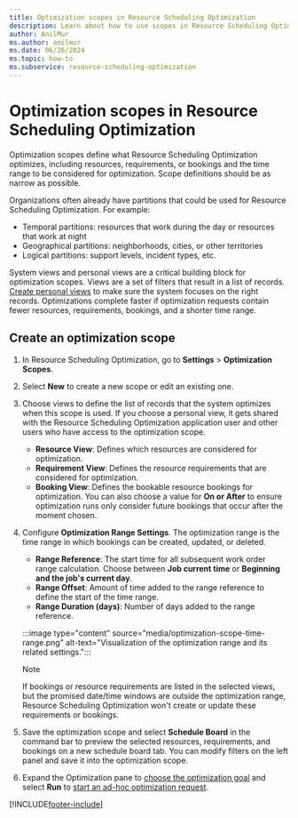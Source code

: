 ```yaml
---
title: Optimization scopes in Resource Scheduling Optimization
description: Learn about how to use scopes in Resource Scheduling Optimization for Dynamics 365 Field Service
author: AnilMur
ms.author: anilmur
ms.date: 06/26/2024
ms.topic: how-to
ms.subservice: resource-scheduling-optimization
---
```


# Optimization scopes in Resource Scheduling Optimization

Optimization scopes define what Resource Scheduling Optimization optimizes, including resources, requirements, or bookings and the time range to be considered for optimization. Scope definitions should be as narrow as possible.

Organizations often already have partitions that could be used for Resource Scheduling Optimization. For example:

- Temporal partitions: resources that work during the day or resources that work at night
- Geographical partitions: neighborhoods, cities, or other territories
- Logical partitions: support levels, incident types, etc.

System views and personal views are a critical building block for optimization scopes. Views are a set of filters that result in a list of records. [Create personal views](/power-apps/user/grid-filters-advanced) to make sure the system focuses on the right records. Optimizations complete faster if optimization requests contain fewer resources, requirements, bookings, and a shorter time range.

## Create an optimization scope

1. In Resource Scheduling Optimization, go to **Settings** > **Optimization Scopes**.
1. Select **New** to create a new scope or edit an existing one.
1. Choose views to define the list of records that the system optimizes when this scope is used. If you choose a personal view, it gets shared with the Resource Scheduling Optimization application user and other users who have access to the optimization scope.

   - **Resource View**: Defines which resources are considered for optimization.
   - **Requirement View**: Defines the resource requirements that are considered for optimization.
   - **Booking View**: Defines the bookable resource bookings for optimization. You can also choose a value for **On or After** to ensure optimization runs only consider future bookings that occur after the moment chosen.

1. Configure **Optimization Range Settings**. The optimization range is the time range in which bookings can be created, updated, or deleted.

   - **Range Reference**: The start time for all subsequent work order range calculation. Choose between **Job current time** or **Beginning and the job's current day**.
   - **Range Offset**: Amount of time added to the range reference to define the start of the time range.
   - **Range Duration (days)**: Number of days added to the range reference.

   :::image type="content" source="media/optimization-scope-time-range.png" alt-text="Visualization of the optimization range and its related settings.":::

   > [!NOTE]
   > If bookings or resource requirements are listed in the selected views, but the promised date/time windows are outside the optimization range, Resource Scheduling Optimization won't create or update these requirements or bookings.

1. Save the optimization scope and select **Schedule Board** in the command bar to preview the selected resources, requirements, and bookings on a new schedule board tab. You can modify filters on the left panel and save it into the optimization scope.

1. Expand the Optimization pane to [choose the optimization goal](rso-optimization-goal.md) and select **Run** to [start an ad-hoc optimization request](rso-schedule-optimization.md).

[!INCLUDE[footer-include](../includes/footer-banner.md)]
